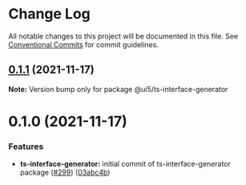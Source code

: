 # Change Log

All notable changes to this project will be documented in this file.
See [Conventional Commits](https://conventionalcommits.org) for commit guidelines.

## [0.1.1](https://github.com/SAP/ui5-typescript/compare/@ui5/ts-interface-generator@0.1.0...@ui5/ts-interface-generator@0.1.1) (2021-11-17)

**Note:** Version bump only for package @ui5/ts-interface-generator





# 0.1.0 (2021-11-17)


### Features

* **ts-interface-generator:** initial commit of ts-interface-generator package ([#299](https://github.com/SAP/ui5-typescript/issues/299)) ([03abc4b](https://github.com/SAP/ui5-typescript/commit/03abc4bf843566e7db38d7fa308e6ce8c1903e58))
